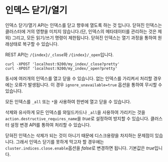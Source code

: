 # 인덱스 닫기/열기
인덱스 닫기/열기 API는 인덱스를 닫고 향후에 열도록 하는 것 입니다. 닫혀진 인덱스는 클러스터에 거의 영향을 미치지 않습니다.(단, 인덱스의 메타데이터를 관리하는 것은 제외) 그리고, 모든 읽기/쓰기 명령이 제한됩니다. 닫혀진 인덱스는 열기 과정을 통하여 원래상태로 복구할 수 있습니다.

REST API는 ```/{index}/_close```와 ```/{index}/_open```입니다.
```
curl -XPOST 'localhost:9200/my_index/_close?pretty'
curl -XPOST 'localhost:9200/my_index/_open?pretty'
```
동시에 여러개의 인덱스를 열고 닫을 수 있습니다. 없는 인덱스를 가리켜서 처리할 경우에는 오류가 발생됩니다. 이 경우 ```ignore_unavailable=true``` 옵션을 통하여 무시할 수 있습니다.

모든 인덱스를 ```_all``` 또는 ```*```을 사용하여 한번에 열고 닫을 수 있습니다.

삭제와 유사하게 모든 인덱스를 와일드카드나 ```_all```을 사용하여 가리키는 것을 ```action.destructive_requires_name```을 *true*로 설정하여 방지할 수 있습니다. 클러스터 설정 변경 API를 통하여 처리할 수 있습니다.

닫혀진 인덱스는 삭제가 되는 것이 아니기 때문에 디스크용량을 차지하는 문제점이 있습니다. 그래서 인덱스 닫기를 못하게 막고자 할 경우에는 ```cluster.indices.close.enable```옵션을 *false*로 변경하면 됩니다. 기본값은 *true*입니다.